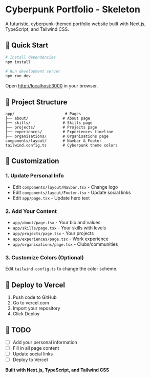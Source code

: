 # Cyberpunk Portfolio - Skeleton

A futuristic, cyberpunk-themed portfolio website built with Next.js, TypeScript, and Tailwind CSS.

## 🚀 Quick Start

```bash
# Install dependencies
npm install

# Run development server
npm run dev
```

Open [http://localhost:3000](http://localhost:3000) in your browser.

## 📁 Project Structure

```
app/                      # Pages
├── about/               # About page
├── skills/              # Skills page
├── projects/            # Projects page
├── experiences/         # Experiences timeline
├── organisations/       # Organisations page
components/layout/       # Navbar & Footer
tailwind.config.ts       # Cyberpunk theme colors
```

## 🎨 Customization

### 1. Update Personal Info
- Edit `components/layout/Navbar.tsx` - Change logo
- Edit `components/layout/Footer.tsx` - Update social links
- Edit `app/page.tsx` - Update hero text

### 2. Add Your Content
- `app/about/page.tsx` - Your bio and values
- `app/skills/page.tsx` - Your skills with levels
- `app/projects/page.tsx` - Your projects
- `app/experiences/page.tsx` - Work experience
- `app/organisations/page.tsx` - Clubs/communities

### 3. Customize Colors (Optional)
Edit `tailwind.config.ts` to change the color scheme.

## 🚀 Deploy to Vercel

1. Push code to GitHub
2. Go to vercel.com
3. Import your repository
4. Click Deploy

## 📝 TODO
- [ ] Add your personal information
- [ ] Fill in all page content
- [ ] Update social links
- [ ] Deploy to Vercel

**Built with Next.js, TypeScript, and Tailwind CSS**

